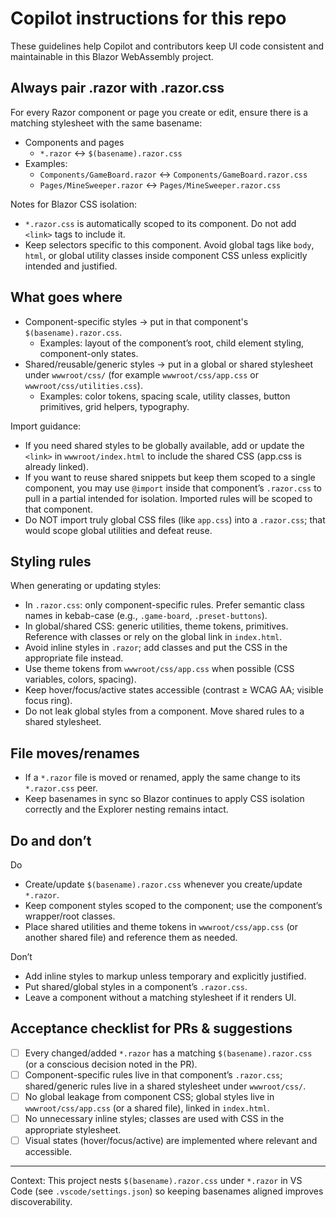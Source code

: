 # Copilot instructions for this repo

These guidelines help Copilot and contributors keep UI code consistent and maintainable in this Blazor WebAssembly project.

## Always pair .razor with .razor.css

For every Razor component or page you create or edit, ensure there is a matching stylesheet with the same basename:

- Components and pages
  - `*.razor` ↔ `$(basename).razor.css`
- Examples:
  - `Components/GameBoard.razor` ↔ `Components/GameBoard.razor.css`
  - `Pages/MineSweeper.razor` ↔ `Pages/MineSweeper.razor.css`

Notes for Blazor CSS isolation:
- `*.razor.css` is automatically scoped to its component. Do not add `<link>` tags to include it.
- Keep selectors specific to this component. Avoid global tags like `body`, `html`, or global utility classes inside component CSS unless explicitly intended and justified.

## What goes where

- Component-specific styles → put in that component's `$(basename).razor.css`.
  - Examples: layout of the component’s root, child element styling, component-only states.
- Shared/reusable/generic styles → put in a global or shared stylesheet under `wwwroot/css/` (for example `wwwroot/css/app.css` or `wwwroot/css/utilities.css`).
  - Examples: color tokens, spacing scale, utility classes, button primitives, grid helpers, typography.

Import guidance:
- If you need shared styles to be globally available, add or update the `<link>` in `wwwroot/index.html` to include the shared CSS (app.css is already linked).
- If you want to reuse shared snippets but keep them scoped to a single component, you may use `@import` inside that component’s `.razor.css` to pull in a partial intended for isolation. Imported rules will be scoped to that component.
- Do NOT import truly global CSS files (like `app.css`) into a `.razor.css`; that would scope global utilities and defeat reuse.

## Styling rules

When generating or updating styles:
- In `.razor.css`: only component-specific rules. Prefer semantic class names in kebab-case (e.g., `.game-board`, `.preset-buttons`).
- In global/shared CSS: generic utilities, theme tokens, primitives. Reference with classes or rely on the global link in `index.html`.
- Avoid inline styles in `.razor`; add classes and put the CSS in the appropriate file instead.
- Use theme tokens from `wwwroot/css/app.css` when possible (CSS variables, colors, spacing).
- Keep hover/focus/active states accessible (contrast ≥ WCAG AA; visible focus ring).
- Do not leak global styles from a component. Move shared rules to a shared stylesheet.

## File moves/renames

- If a `*.razor` file is moved or renamed, apply the same change to its `*.razor.css` peer.
- Keep basenames in sync so Blazor continues to apply CSS isolation correctly and the Explorer nesting remains intact.

## Do and don’t

Do
- Create/update `$(basename).razor.css` whenever you create/update `*.razor`.
- Keep component styles scoped to the component; use the component’s wrapper/root classes.
- Place shared utilities and theme tokens in `wwwroot/css/app.css` (or another shared file) and reference them as needed.

Don’t
- Add inline styles to markup unless temporary and explicitly justified.
- Put shared/global styles in a component’s `.razor.css`.
- Leave a component without a matching stylesheet if it renders UI.

## Acceptance checklist for PRs & suggestions

- [ ] Every changed/added `*.razor` has a matching `$(basename).razor.css` (or a conscious decision noted in the PR).
- [ ] Component-specific rules live in that component’s `.razor.css`; shared/generic rules live in a shared stylesheet under `wwwroot/css/`.
- [ ] No global leakage from component CSS; global styles live in `wwwroot/css/app.css` (or a shared file), linked in `index.html`.
- [ ] No unnecessary inline styles; classes are used with CSS in the appropriate stylesheet.
- [ ] Visual states (hover/focus/active) are implemented where relevant and accessible.

---

Context: This project nests `$(basename).razor.css` under `*.razor` in VS Code (see `.vscode/settings.json`) so keeping basenames aligned improves discoverability.
